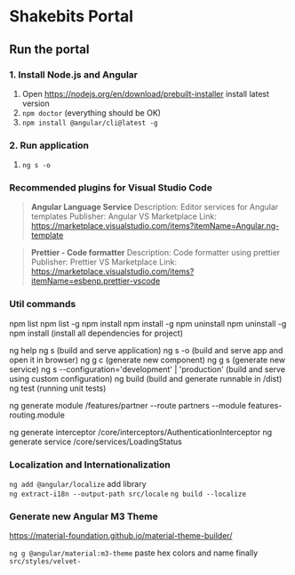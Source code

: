 # Shakebits Portal

## Run the portal

### 1. Install Node.js and Angular
1. Open https://nodejs.org/en/download/prebuilt-installer install latest version
2. ```npm doctor``` (everything should be OK)
3. `npm install @angular/cli@latest -g` 

### 2. Run application
1. `ng s -o`

### Recommended plugins for Visual Studio Code
>**Angular Language Service** Description: Editor services for Angular templates Publisher: Angular
VS Marketplace Link: https://marketplace.visualstudio.com/items?itemName=Angular.ng-template

>**Prettier - Code formatter** Description: Code formatter using prettier Publisher: Prettier
VS Marketplace Link: https://marketplace.visualstudio.com/items?itemName=esbenp.prettier-vscode

### Util commands
npm list
npm list -g
npm install <pkg-name>
npm install -g <pkg-name>
npm uninstall <pkg-name>
npm uninstall -g <pkg-name>
npm install (install all dependencies for project)

ng help
ng s (build and serve application)
ng s -o (build and serve app and open it in browser)
ng g c (generate new component)
ng g s (generate new service)
ng s --configuration='development' | 'production' (build and serve using custom configuration)
ng build (build and generate runnable in /dist)
ng test (running unit tests)

ng generate module /features/partner --route partners --module features-routing.module

ng generate interceptor /core/interceptors/AuthenticationInterceptor
ng generate service /core/services/LoadingStatus

### Localization and Internationalization

`ng add @angular/localize` add library <br>
`ng extract-i18n --output-path src/locale` 
`ng build --localize`


### Generate new Angular M3 Theme

https://material-foundation.github.io/material-theme-builder/

`ng g @angular/material:m3-theme` paste hex colors and name finally `src/styles/velvet-`